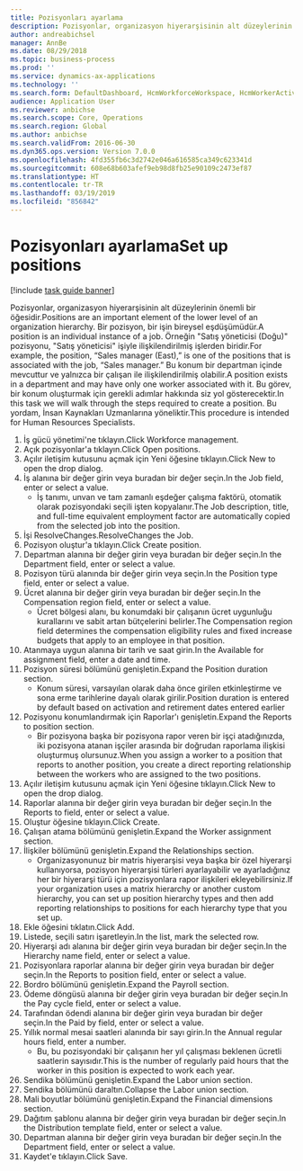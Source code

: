 ```yaml
---
title: Pozisyonları ayarlama
description: Pozisyonlar, organizasyon hiyerarşisinin alt düzeylerinin önemli bir öğesidir.
author: andreabichsel
manager: AnnBe
ms.date: 08/29/2018
ms.topic: business-process
ms.prod: ''
ms.service: dynamics-ax-applications
ms.technology: ''
ms.search.form: DefaultDashboard, HcmWorkforceWorkspace, HcmWorkerActivityChart, HcmAllWorkersListPart, HcmPosition, HcmPositionNewPosition, HcmJobLookup, HcmPositionReportsToDialog, HcmPositionLookup, FinancialDimensionDefaultTemplatesLookup, DimensionLookup
audience: Application User
ms.reviewer: anbichse
ms.search.scope: Core, Operations
ms.search.region: Global
ms.author: anbichse
ms.search.validFrom: 2016-06-30
ms.dyn365.ops.version: Version 7.0.0
ms.openlocfilehash: 4fd355fb6c3d2742e046a616585ca349c623341d
ms.sourcegitcommit: 608e68b603afef9eb98d8fb25e90109c2473ef87
ms.translationtype: HT
ms.contentlocale: tr-TR
ms.lasthandoff: 03/19/2019
ms.locfileid: "856842"
---
```

# <a name="set-up-positions"></a><span data-ttu-id="4f109-103">Pozisyonları ayarlama</span><span class="sxs-lookup"><span data-stu-id="4f109-103">Set up positions</span></span>

[!include [task guide banner](../../includes/task-guide-banner.md)]

<span data-ttu-id="4f109-104">Pozisyonlar, organizasyon hiyerarşisinin alt düzeylerinin önemli bir öğesidir.</span><span class="sxs-lookup"><span data-stu-id="4f109-104">Positions are an important element of the lower level of an organization hierarchy.</span></span> <span data-ttu-id="4f109-105">Bir pozisyon, bir işin bireysel eşdüşümüdür.</span><span class="sxs-lookup"><span data-stu-id="4f109-105">A position is an individual instance of a job.</span></span> <span data-ttu-id="4f109-106">Örneğin "Satış yöneticisi (Doğu)" pozisyonu, "Satış yöneticisi" işiyle ilişkilendirilmiş işlerden biridir.</span><span class="sxs-lookup"><span data-stu-id="4f109-106">For example, the position, “Sales manager (East),” is one of the positions that is associated with the job, “Sales manager.”</span></span> <span data-ttu-id="4f109-107">Bu konum bir departman içinde mevcuttur ve yalnızca bir çalışan ile ilişkilendirilmiş olabilir.</span><span class="sxs-lookup"><span data-stu-id="4f109-107">A position exists in a department and may have only one worker associated with it.</span></span> <span data-ttu-id="4f109-108">Bu görev, bir konum oluşturmak için gerekli adımlar hakkında siz yol gösterecektir.</span><span class="sxs-lookup"><span data-stu-id="4f109-108">In this task we will walk through the steps required to create a position.</span></span> <span data-ttu-id="4f109-109">Bu yordam, İnsan Kaynakları Uzmanlarına yöneliktir.</span><span class="sxs-lookup"><span data-stu-id="4f109-109">This procedure is intended for Human Resources Specialists.</span></span>

1. <span data-ttu-id="4f109-110">İş gücü yönetimi'ne tıklayın.</span><span class="sxs-lookup"><span data-stu-id="4f109-110">Click Workforce management.</span></span>
2. <span data-ttu-id="4f109-111">Açık pozisyonlar'a tıklayın.</span><span class="sxs-lookup"><span data-stu-id="4f109-111">Click Open positions.</span></span>
3. <span data-ttu-id="4f109-112">Açılır iletişim kutusunu açmak için Yeni öğesine tıklayın.</span><span class="sxs-lookup"><span data-stu-id="4f109-112">Click New to open the drop dialog.</span></span>
4. <span data-ttu-id="4f109-113">İş alanına bir değer girin veya buradan bir değer seçin.</span><span class="sxs-lookup"><span data-stu-id="4f109-113">In the Job field, enter or select a value.</span></span>
    * <span data-ttu-id="4f109-114">İş tanımı, unvan ve tam zamanlı eşdeğer çalışma faktörü, otomatik olarak pozisyondaki seçili işten kopyalanır.</span><span class="sxs-lookup"><span data-stu-id="4f109-114">The Job description, title, and full-time equivalent employment factor are automatically copied from the selected job into the position.</span></span>  
5. <span data-ttu-id="4f109-115">İşi ResolveChanges.</span><span class="sxs-lookup"><span data-stu-id="4f109-115">ResolveChanges the Job.</span></span>
6. <span data-ttu-id="4f109-116">Pozisyon oluştur'a tıklayın.</span><span class="sxs-lookup"><span data-stu-id="4f109-116">Click Create position.</span></span>
7. <span data-ttu-id="4f109-117">Departman alanına bir değer girin veya buradan bir değer seçin.</span><span class="sxs-lookup"><span data-stu-id="4f109-117">In the Department field, enter or select a value.</span></span>
8. <span data-ttu-id="4f109-118">Pozisyon türü alanında bir değer girin veya seçin.</span><span class="sxs-lookup"><span data-stu-id="4f109-118">In the Position type field, enter or select a value.</span></span>
9. <span data-ttu-id="4f109-119">Ücret alanına bir değer girin veya buradan bir değer seçin.</span><span class="sxs-lookup"><span data-stu-id="4f109-119">In the Compensation region field, enter or select a value.</span></span>
    * <span data-ttu-id="4f109-120">Ücret bölgesi alanı, bu konumdaki bir çalışanın ücret uygunluğu kurallarını ve sabit artan bütçelerini belirler.</span><span class="sxs-lookup"><span data-stu-id="4f109-120">The Compensation region field determines the compensation eligibility rules and fixed increase budgets that apply to an employee in that position.</span></span>  
10. <span data-ttu-id="4f109-121">Atanmaya uygun alanına bir tarih ve saat girin.</span><span class="sxs-lookup"><span data-stu-id="4f109-121">In the Available for assignment field, enter a date and time.</span></span>
11. <span data-ttu-id="4f109-122">Pozisyon süresi bölümünü genişletin.</span><span class="sxs-lookup"><span data-stu-id="4f109-122">Expand the Position duration section.</span></span>
    * <span data-ttu-id="4f109-123">Konum süresi, varsayılan olarak daha önce girilen etkinleştirme ve sona erme tarihlerine dayalı olarak girilir.</span><span class="sxs-lookup"><span data-stu-id="4f109-123">Position duration is entered by default based on activation and retirement dates entered earlier</span></span>  
12. <span data-ttu-id="4f109-124">Pozisyonu konumlandırmak için Raporlar'ı genişletin.</span><span class="sxs-lookup"><span data-stu-id="4f109-124">Expand the Reports to position section.</span></span>
    * <span data-ttu-id="4f109-125">Bir pozisyona başka bir pozisyona rapor veren bir işçi atadığınızda, iki pozisyona atanan işçiler arasında bir doğrudan raporlama ilişkisi oluşturmuş olursunuz.</span><span class="sxs-lookup"><span data-stu-id="4f109-125">When you assign a worker to a position that reports to another position, you create a direct reporting relationship between the workers who are assigned to the two positions.</span></span>  
13. <span data-ttu-id="4f109-126">Açılır iletişim kutusunu açmak için Yeni öğesine tıklayın.</span><span class="sxs-lookup"><span data-stu-id="4f109-126">Click New to open the drop dialog.</span></span>
14. <span data-ttu-id="4f109-127">Raporlar alanına bir değer girin veya buradan bir değer seçin.</span><span class="sxs-lookup"><span data-stu-id="4f109-127">In the Reports to field, enter or select a value.</span></span>
15. <span data-ttu-id="4f109-128">Oluştur öğesine tıklayın.</span><span class="sxs-lookup"><span data-stu-id="4f109-128">Click Create.</span></span>
16. <span data-ttu-id="4f109-129">Çalışan atama bölümünü genişletin.</span><span class="sxs-lookup"><span data-stu-id="4f109-129">Expand the Worker assignment section.</span></span>
17. <span data-ttu-id="4f109-130">İlişkiler bölümünü genişletin.</span><span class="sxs-lookup"><span data-stu-id="4f109-130">Expand the Relationships section.</span></span>
    * <span data-ttu-id="4f109-131">Organizasyonunuz bir matris hiyerarşisi veya başka bir özel hiyerarşi kullanıyorsa, pozisyon hiyerarşisi türleri ayarlayabilir ve ayarladığınız her bir hiyerarşi türü için pozisyonlara rapor ilişkileri ekleyebilirsiniz.</span><span class="sxs-lookup"><span data-stu-id="4f109-131">If your organization uses a matrix hierarchy or another custom hierarchy, you can set up position hierarchy types and then add reporting relationships to positions for each hierarchy type that you set up.</span></span>  
18. <span data-ttu-id="4f109-132">Ekle öğesini tıklatın.</span><span class="sxs-lookup"><span data-stu-id="4f109-132">Click Add.</span></span>
19. <span data-ttu-id="4f109-133">Listede, seçili satırı işaretleyin.</span><span class="sxs-lookup"><span data-stu-id="4f109-133">In the list, mark the selected row.</span></span>
20. <span data-ttu-id="4f109-134">Hiyerarşi adı alanına bir değer girin veya buradan bir değer seçin.</span><span class="sxs-lookup"><span data-stu-id="4f109-134">In the Hierarchy name field, enter or select a value.</span></span>
21. <span data-ttu-id="4f109-135">Pozisyonlara raporlar alanına bir değer girin veya buradan bir değer seçin.</span><span class="sxs-lookup"><span data-stu-id="4f109-135">In the Reports to position field, enter or select a value.</span></span>
22. <span data-ttu-id="4f109-136">Bordro bölümünü genişletin.</span><span class="sxs-lookup"><span data-stu-id="4f109-136">Expand the Payroll section.</span></span>
23. <span data-ttu-id="4f109-137">Ödeme döngüsü alanına bir değer girin veya buradan bir değer seçin.</span><span class="sxs-lookup"><span data-stu-id="4f109-137">In the Pay cycle field, enter or select a value.</span></span>
24. <span data-ttu-id="4f109-138">Tarafından ödendi alanına bir değer girin veya buradan bir değer seçin.</span><span class="sxs-lookup"><span data-stu-id="4f109-138">In the Paid by field, enter or select a value.</span></span>
25. <span data-ttu-id="4f109-139">Yıllık normal mesai saatleri alanında bir sayı girin.</span><span class="sxs-lookup"><span data-stu-id="4f109-139">In the Annual regular hours field, enter a number.</span></span>
    * <span data-ttu-id="4f109-140">Bu, bu pozisyondaki bir çalışanın her yıl çalışması beklenen ücretli saatlerin sayısıdır.</span><span class="sxs-lookup"><span data-stu-id="4f109-140">This is the number of regularly paid hours that the worker in this position is expected to work each year.</span></span>  
26. <span data-ttu-id="4f109-141">Sendika bölümünü genişletin.</span><span class="sxs-lookup"><span data-stu-id="4f109-141">Expand the Labor union section.</span></span>
27. <span data-ttu-id="4f109-142">Sendika bölümünü daraltın.</span><span class="sxs-lookup"><span data-stu-id="4f109-142">Collapse the Labor union section.</span></span>
28. <span data-ttu-id="4f109-143">Mali boyutlar bölümünü genişletin.</span><span class="sxs-lookup"><span data-stu-id="4f109-143">Expand the Financial dimensions section.</span></span>
29. <span data-ttu-id="4f109-144">Dağıtım şablonu alanına bir değer girin veya buradan bir değer seçin.</span><span class="sxs-lookup"><span data-stu-id="4f109-144">In the Distribution template field, enter or select a value.</span></span>
30. <span data-ttu-id="4f109-145">Departman alanına bir değer girin veya buradan bir değer seçin.</span><span class="sxs-lookup"><span data-stu-id="4f109-145">In the Department field, enter or select a value.</span></span>
31. <span data-ttu-id="4f109-146">Kaydet'e tıklayın.</span><span class="sxs-lookup"><span data-stu-id="4f109-146">Click Save.</span></span>

